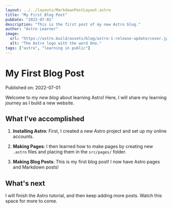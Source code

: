 ```yaml
---
layout: ../../layouts/MarkdownPostLayout.astro
title: "My First Blog Post"
pubDate: "2022-07-01"
description: "This is the first post of my new Astro blog."
author: "Astro Learner"
image:
  url: "https://astro.build/assets/blog/astro-1-release-update/cover.jpeg"
  alt: "The Astro logo with the word One."
tags: ["astro", "learning in public"]
---
```


# My First Blog Post

Published on: 2022-07-01

Welcome to my _new blog_ about learning Astro! Here, I will share my learning journey as I build a new website.

## What I've accomplished

1. **Installing Astro**: First, I created a new Astro project and set up my online accounts.

2. **Making Pages**: I then learned how to make pages by creating new `.astro` files and placing them in the `src/pages/` folder.

3. **Making Blog Posts**: This is my first blog post! I now have Astro pages and Markdown posts!

## What's next

I will finish the Astro tutorial, and then keep adding more posts. Watch this space for more to come.
